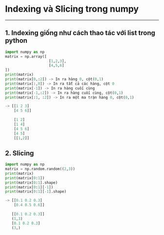 # Indexing và Slicing trong numpy 
---
## 1. Indexing giống như cách thao tác với list trong python 
```python
import numpy as np
matrix = np.array([
                    [1,2,3],
                    [4,5,6]
])
print(matrix)
print(matrix[0,:2]) -> In ra hàng 0, cột(0,1)
print(matrix[:,0]) -> In ra tất cả các hàng, cột 0
print(matrix[-1]) -> In ra hàng cuối cùng 
print(matrix[-1,:2]) -> In ra hàng cuối cùng, cột(0,1)
print(matrix[:1, :2]) -> In ra một ma trận hàng 0, cột(0,1)

-> [[1 2 3]
    [4 5 6]]
    
    [1 2]
    [1 4]
    [4 5 6]
    [4 5]
    [[1,2]]
```
## 2. Slicing 
```python
import numpy as np 
matrix = np.random.random((2,3))
print(matrix)
print(matrix[0:1])
print(matrix[0:1].shape)
print(matrix[0:1][-1])
print(matrix[0:1][-1].shape)

-> [[0.1 0.2 0.3]
    [0.4 0.5 0.6]]
    
   [[0.1 0.2 0.3]]
   (1,3)
   [0.1 0.2 0.3]
   (3,)
 ```
 
    
